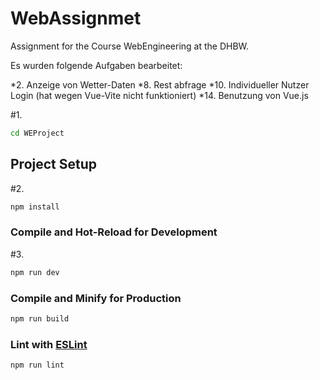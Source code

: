 # WebAssignmet
Assignment for the Course WebEngineering at the DHBW.

Es wurden folgende Aufgaben bearbeitet:

*2. Anzeige von Wetter-Daten
*8. Rest abfrage
*10. Individueller Nutzer Login (hat wegen Vue-Vite nicht funktioniert)
*14. Benutzung von Vue.js

#1.

```sh
cd WEProject
```

## Project Setup
#2.
```sh
npm install
```

### Compile and Hot-Reload for Development
#3.
```sh
npm run dev
```

### Compile and Minify for Production

```sh
npm run build
```

### Lint with [ESLint](https://eslint.org/)

```sh
npm run lint
```
